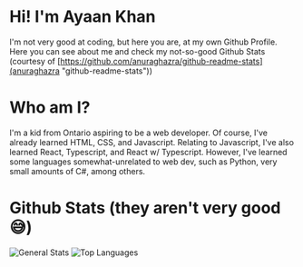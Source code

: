 # Hi! I'm Ayaan Khan
I'm not very good at coding, but here you are, at my own Github Profile. Here you can see about me and check my not-so-good Github Stats (courtesy of [https://github.com/anuraghazra/github-readme-stats](anuraghazra "github-readme-stats"))

# Who am I?
I'm a kid from Ontario aspiring to be a web developer. Of course, I've already learned HTML, CSS, and Javascript. Relating to Javascript, I've also learned React, Typescript, and React w/ Typescript. However, I've learned some languages somewhat-unrelated to web dev, such as Python, very small amounts of C#, among others.

# Github Stats (they aren't very good 😅)
![General Stats][GeneralStatsWIcons]
![Top Languages][TopLangsCompact]

[GeneralStatsWIcons]: https://github-readme-stats.vercel.app/api?username=TheAyoKhan&show_icons=true
[TopLangsCompact]: https://github-readme-stats.vercel.app/api/top-langs?username=TheAyoKhan&layout=compact
